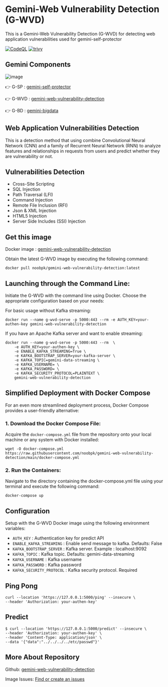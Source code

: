 # Gemini-Web Vulnerability Detection (G-WVD)

This is a Gemini-Web Vulnerability Detection (G-WVD) for detecting web application vulnerabilities used for gemini-self-protector

[![CodeQL](https://github.com/noobpk/gemini-web-vulnerability-detection/actions/workflows/github-code-scanning/codeql/badge.svg?branch=main)](https://github.com/noobpk/gemini-web-vulnerability-detection/actions/workflows/github-code-scanning/codeql)
[![trivy](https://github.com/noobpk/gemini-web-vulnerability-detection/actions/workflows/trivy.yml/badge.svg?branch=main)](https://github.com/noobpk/gemini-web-vulnerability-detection/actions/workflows/trivy.yml)

## Gemini Components

![image](https://github.com/noobpk/gemini-web-vulnerability-detection/assets/31820707/4f38e403-b5f4-40a8-8823-def4353a813f)

👉 G-SP : [gemini-self-protector](https://github.com/noobpk/gemini-self-protector)

👉 G-WVD : [gemini-web-vulnerability-detection](https://github.com/noobpk/gemini-web-vulnerability-detection)

👉 G-BD : [gemini-bigdata](https://github.com/noobpk/gemini-bigdata)

## Web Application Vulnerabilities Detection

This is a detection method that using combine Convolutional Neural Network (CNN) and a family of Recurrent Neural Network (RNN) to analyze features and relationships in requests from users and predict whether they are vulnerability or not.

## Vulnerabilities Detection

- Cross-Site Scripting
- SQL Injection
- Path Traversal (LFI)
- Command Injection
- Remote File Inclusion (RFI)
- Json & XML Injection
- HTML5 Injection
- Server Side Includes (SSI) Injection

## Get this image

Docker image : [gemini-web-vulnerability-detection](https://hub.docker.com/r/noobpk/gemini-web-vulnerability-detection)

Obtain the latest G-WVD image by executing the following command:

```
docker pull noobpk/gemini-web-vulnerability-detection:latest
```

## Launching through the Command Line:

Initiate the G-WVD with the command line using Docker. Choose the appropriate configuration based on your needs:

For basic usage without Kafka streaming:

```
docker run --name g-wvd-serve -p 5000:443 --rm -e AUTH_KEY=your-authen-key gemini-web-vulnerability-detection
```

If you have an Apache Kafka server and want to enable streaming:

```
docker run --name g-wvd-serve -p 5000:443 --rm  \
    -e AUTH_KEY=your-authen-key \
    -e ENABLE_KAFKA_STREAMING=True \
    -e KAFKA_BOOTSTRAP_SERVER=your-kafka-server \
    -e KAFKA_TOPIC=gemini-data-streaming \
    -e KAFKA_USERNAME= \
    -e KAFKA_PASSWORD= \
    -e KAFKA_SECURITY_PROTOCOL=PLAINTEXT \
    gemini-web-vulnerability-detection
```

## Simplified Deployment with Docker Compose

For an even more streamlined deployment process, Docker Compose provides a user-friendly alternative:

### 1. Download the Docker Compose File:

Acquire the `docker-compose.yml` file from the repository onto your local machine or any system with Docker installed:

```
wget -O docker-compose.yml https://raw.githubusercontent.com/noobpk/gemini-web-vulnerability-detection/main/docker-compose.yml
```

### 2. Run the Containers:

Navigate to the directory containing the docker-compose.yml file using your terminal and execute the following command:

```
docker-compose up
```

## Configuration

Setup with the G-WVD Docker image using the following environment variables:

- `AUTH_KEY` : Authentication key for predict API
- `ENABLE_KAFKA_STREAMING` : Enable send message to kafka. Defaults: False
- `KAFKA_BOOTSTRAP_SERVER` : Kafka server. Example : localhost:9092
- `KAFKA_TOPIC` : Kafka topic. Defaults: gemini-data-streaming
- `KAFKA_USERNAME` : Kafka username
- `KAFKA_PASSWORD` : Kafka password
- `KAFKA_SECURITY_PROTOCOL` : Kafka security protocol. Required

## Ping Pong

```
curl --location 'https://127.0.0.1:5000/ping' --insecure \
--header 'Authorization: your-authen-key'
```

## Predict

```
$ curl --location 'https://127.0.0.1:5000/predict' --insecure \
--header 'Authorization: your-authen-key' \
--header 'Content-Type: application/json' \
--data '{"data":"../../../../etc/passwd"}'
```

## More About Repository

Github: [gemini-web-vulnerability-detection](https://github.com/noobpk/gemini-web-vulnerability-detection)

Image Issues: [Find or create an issues](https://github.com/noobpk/gemini-web-vulnerability-detection/issues)
